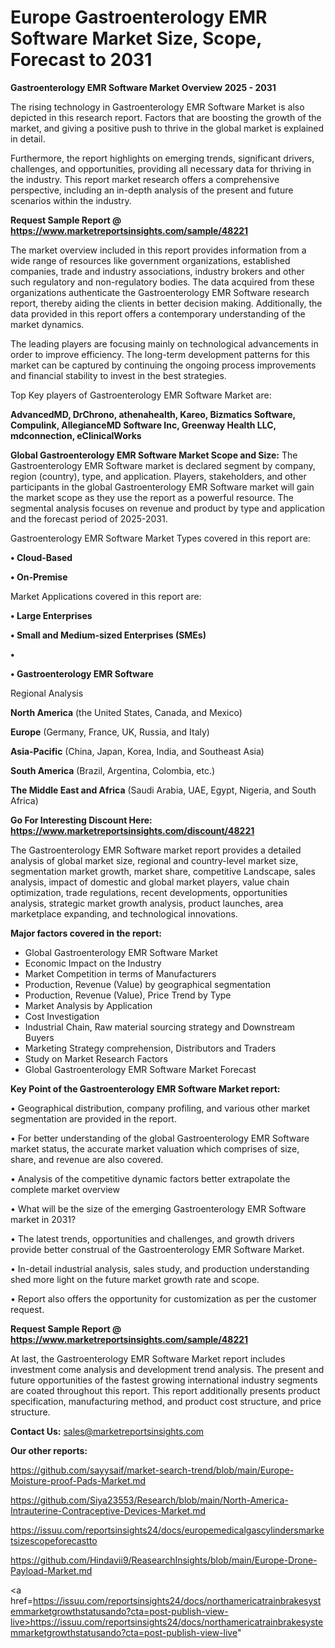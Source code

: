 # Europe Gastroenterology EMR Software Market Size, Scope, Forecast to 2031

<Strong> Gastroenterology EMR Software Market Overview 2025 - 2031</strong>

The rising technology in Gastroenterology EMR Software Market is also depicted in this research report. Factors that are boosting the growth of the market, and giving a positive push to thrive in the global market is explained in detail.

Furthermore, the report highlights on emerging trends, significant drivers, challenges, and opportunities, providing all necessary data for thriving in the industry. This report market research offers a comprehensive perspective, including an in-depth analysis of the present and future scenarios within the industry.

<strong>Request Sample Report @ <a href=https://www.marketreportsinsights.com/sample/48221>https://www.marketreportsinsights.com/sample/48221</a></strong>

The market overview included in this report provides information from a wide range of resources like government organizations, established companies, trade and industry associations, industry brokers and other such regulatory and non-regulatory bodies. The data acquired from these organizations authenticate the Gastroenterology EMR Software research report, thereby aiding the clients in better decision making. Additionally, the data provided in this report offers a contemporary understanding of the market dynamics.

The leading players are focusing mainly on technological advancements in order to improve efficiency. The long-term development patterns for this market can be captured by continuing the ongoing process improvements and financial stability to invest in the best strategies.

Top Key players of Gastroenterology EMR Software Market are:

<strong>AdvancedMD, DrChrono, athenahealth, Kareo, Bizmatics Software, Compulink, AllegianceMD Software Inc, Greenway Health LLC, mdconnection, eClinicalWorks</strong>

<strong><b>Global Gastroenterology EMR Software Market Scope and Size:</b></strong>
The Gastroenterology EMR Software market is declared segment by company, region (country), type, and application. Players, stakeholders, and other participants in the global Gastroenterology EMR Software market will gain the market scope as they use the report as a powerful resource. The segmental analysis focuses on revenue and product by type and application and the forecast period of 2025-2031.

Gastroenterology EMR Software Market Types covered in this report are:

<strong>•  Cloud-Based

•  On-Premise</strong>

Market Applications covered in this report are:

<strong>•  Large Enterprises

•  Small and Medium-sized Enterprises (SMEs)

•  

•  Gastroenterology EMR Software</strong> 

Regional Analysis

<strong>North America</strong> (the United States, Canada, and Mexico)

<strong>Europe</strong> (Germany, France, UK, Russia, and Italy)

<strong>Asia-Pacific</strong> (China, Japan, Korea, India, and Southeast Asia)

<strong>South America</strong> (Brazil, Argentina, Colombia, etc.)

<strong>The Middle East and Africa</strong> (Saudi Arabia, UAE, Egypt, Nigeria, and South Africa)

<strong>Go For Interesting Discount Here: <a href=https://www.marketreportsinsights.com/discount/48221>https://www.marketreportsinsights.com/discount/48221</a></strong>

The Gastroenterology EMR Software market report provides a detailed analysis of global market size, regional and country-level market size, segmentation market growth, market share, competitive Landscape, sales analysis, impact of domestic and global market players, value chain optimization, trade regulations, recent developments, opportunities analysis, strategic market growth analysis, product launches, area marketplace expanding, and technological innovations.

<strong><b>Major factors covered in the report:</b></strong>
<ul>
  <li>Global Gastroenterology EMR Software Market </li>
  <li>Economic Impact on the Industry</li>
  <li>Market Competition in terms of Manufacturers</li>
  <li>Production, Revenue (Value) by geographical segmentation</li>
  <li>Production, Revenue (Value), Price Trend by Type</li>
  <li>Market Analysis by Application</li>
  <li>Cost Investigation</li>
  <li>Industrial Chain, Raw material sourcing strategy and Downstream Buyers</li>
  <li>Marketing Strategy comprehension, Distributors and Traders</li>
  <li>Study on Market Research Factors</li>
  <li>Global Gastroenterology EMR Software Market Forecast</li>
</ul>

<strong><b>Key Point of the Gastroenterology EMR Software Market report:</b></strong>

• Geographical distribution, company profiling, and various other market segmentation are provided in the report.

• For better understanding of the global Gastroenterology EMR Software market status, the accurate market valuation which comprises of size, share, and revenue are also covered.

• Analysis of the competitive dynamic factors better extrapolate the complete market overview

• What will be the size of the emerging Gastroenterology EMR Software market in 2031?

• The latest trends, opportunities and challenges, and growth drivers provide better construal of the Gastroenterology EMR Software Market.

• In-detail industrial analysis, sales study, and production understanding shed more light on the future market growth rate and scope.

• Report also offers the opportunity for customization as per the customer request.

<strong>Request Sample Report @ <a href=https://www.marketreportsinsights.com/sample/48221>https://www.marketreportsinsights.com/sample/48221</a></strong>

At last, the Gastroenterology EMR Software Market report includes investment come analysis and development trend analysis. The present and future opportunities of the fastest growing international industry segments are coated throughout this report. This report additionally presents product specification, manufacturing method, and product cost structure, and price structure.

<strong>Contact Us:</strong>
sales@marketreportsinsights.com

<strong>Our other reports:</strong>

<a href=https://github.com/sayysaif/market-search-trend/blob/main/Europe-Moisture-proof-Pads-Market.md>https://github.com/sayysaif/market-search-trend/blob/main/Europe-Moisture-proof-Pads-Market.md</a>

<a href=https://github.com/Siya23553/Research/blob/main/North-America-Intrauterine-Contraceptive-Devices-Market.md>https://github.com/Siya23553/Research/blob/main/North-America-Intrauterine-Contraceptive-Devices-Market.md</a>

<a href=https://issuu.com/reportsinsights24/docs/europemedicalgascylindersmarketsizescopeforecastto>https://issuu.com/reportsinsights24/docs/europemedicalgascylindersmarketsizescopeforecastto</a>

<a href=https://github.com/Hindavii9/ReasearchInsights/blob/main/Europe-Drone-Payload-Market.md>https://github.com/Hindavii9/ReasearchInsights/blob/main/Europe-Drone-Payload-Market.md</a>

<a href=https://issuu.com/reportsinsights24/docs/northamericatrainbrakesystemmarketgrowthstatusando?cta=post-publish-view-live>https://issuu.com/reportsinsights24/docs/northamericatrainbrakesystemmarketgrowthstatusando?cta=post-publish-view-live</a>"
